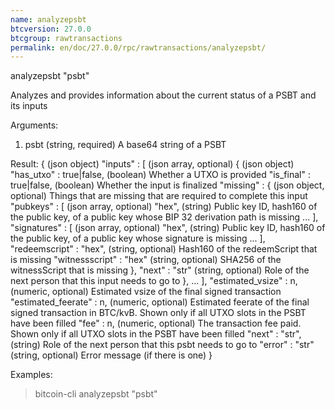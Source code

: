 ```yaml
---
name: analyzepsbt
btcversion: 27.0.0
btcgroup: rawtransactions
permalink: en/doc/27.0.0/rpc/rawtransactions/analyzepsbt/
---
```


analyzepsbt "psbt"

Analyzes and provides information about the current status of a PSBT and its inputs

Arguments:
1. psbt    (string, required) A base64 string of a PSBT

Result:
{                                   (json object)
  "inputs" : [                      (json array, optional)
    {                               (json object)
      "has_utxo" : true|false,      (boolean) Whether a UTXO is provided
      "is_final" : true|false,      (boolean) Whether the input is finalized
      "missing" : {                 (json object, optional) Things that are missing that are required to complete this input
        "pubkeys" : [               (json array, optional)
          "hex",                    (string) Public key ID, hash160 of the public key, of a public key whose BIP 32 derivation path is missing
          ...
        ],
        "signatures" : [            (json array, optional)
          "hex",                    (string) Public key ID, hash160 of the public key, of a public key whose signature is missing
          ...
        ],
        "redeemscript" : "hex",     (string, optional) Hash160 of the redeemScript that is missing
        "witnessscript" : "hex"     (string, optional) SHA256 of the witnessScript that is missing
      },
      "next" : "str"                (string, optional) Role of the next person that this input needs to go to
    },
    ...
  ],
  "estimated_vsize" : n,            (numeric, optional) Estimated vsize of the final signed transaction
  "estimated_feerate" : n,          (numeric, optional) Estimated feerate of the final signed transaction in BTC/kvB. Shown only if all UTXO slots in the PSBT have been filled
  "fee" : n,                        (numeric, optional) The transaction fee paid. Shown only if all UTXO slots in the PSBT have been filled
  "next" : "str",                   (string) Role of the next person that this psbt needs to go to
  "error" : "str"                   (string, optional) Error message (if there is one)
}

Examples:
> bitcoin-cli analyzepsbt "psbt"


